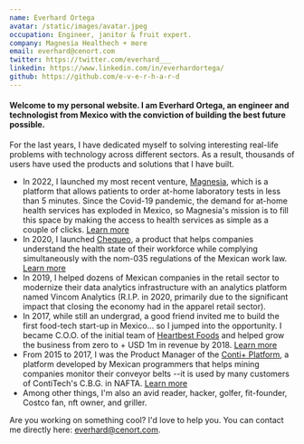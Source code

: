 ```yaml
---
name: Everhard Ortega
avatar: /static/images/avatar.jpeg
occupation: Engineer, janitor & fruit expert.
company: Magnesia Healthech + more
email: everhard@cenort.com
twitter: https://twitter.com/everhard___
linkedin: https://www.linkedin.com/in/everhardortega/
github: https://github.com/e-v-e-r-h-a-r-d
---
```


#### Welcome to my personal website. I am Everhard Ortega, an engineer and technologist from Mexico with the conviction of building the best future possible. 

For the last years, I have dedicated myself to solving interesting real-life problems with technology across different sectors. As a result, thousands of users have used the products and solutions that I have built.  

* In 2022, I launched my most recent venture, [Magnesia](https://magnesia.mx), which is a platform that allows patients to order at-home laboratory tests in less than 5 minutes. Since the Covid-19 pandemic, the demand for at-home health services has exploded in Mexico, so Magnesia's mission is to fill this space by making the access to health services as simple as a couple of clicks. [Learn more](/blog/magnesia-healthtech)
* In 2020, I launched [Chequeo](https://chequeo.mx), a product that helps companies understand the health state of their workforce while complying simultaneously with the nom-035 regulations of the Mexican work law. [Learn more](/blog/chequeo)
* In 2019, I helped dozens of Mexican companies in the retail sector to modernize their data analytics infrastructure with an analytics platform named Vincom Analytics (R.I.P. in 2020, primarily due to the significant impact that closing the economy had in the apparel retail sector). 
* In 2017, while still an undergrad, a good friend invited me to build the first food-tech start-up in Mexico... so I jumped into the opportunity. I became C.O.O. of the initial team of [Heartbest Foods](https://www.heartbest.com.mx/) and helped grow the business from zero to + USD 1m in revenue by 2018. [Learn more](/blog/heartbest)
* From 2015 to 2017, I was the Product Manager of the [Conti+ Platform](https://contiplus.net/landing-index), a platform developed by Mexican programmers that helps mining companies monitor their conveyor belts --it is used by many customers of ContiTech's C.B.G. in NAFTA. [Learn more](/blog/contiplus)
* Among other things, I'm also an avid reader, hacker, golfer, fit-founder, Costco fan, nft owner, and griller.

Are you working on something cool? I'd love to help you. You can contact me directly here: everhard@cenort.com.
